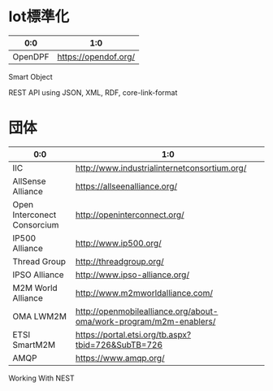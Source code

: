 # Iot標準化

| 0:0 | 1:0 |
| -- | -- |
| OpenDPF | https://opendof.org/ |


Smart Object

REST API using JSON, XML, RDF, core-link-format

# 団体

| 0:0 | 1:0 |
| -- | -- |
| IIC | http://www.industrialinternetconsortium.org/ |
| AllSense Alliance | https://allseenalliance.org/|
| Open Interconect Consorcium | http://openinterconnect.org/|
| IP500 Alliance | http://www.ip500.org/ |
| Thread Group | http://threadgroup.org/ |
| IPSO Alliance | http://www.ipso-alliance.org/ |
| M2M World Alliance | http://www.m2mworldalliance.com/ |
| OMA LWM2M | http://openmobilealliance.org/about-oma/work-program/m2m-enablers/ |
| ETSI SmartM2M | https://portal.etsi.org/tb.aspx?tbid=726&SubTB=726 |
| AMQP | https://www.amqp.org/ |

Working With NEST

